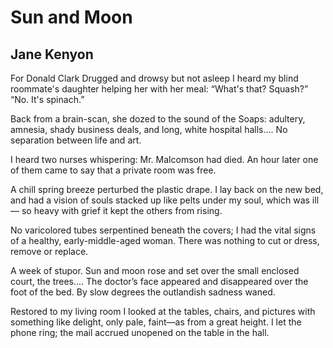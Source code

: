 # Sun and Moon
## Jane Kenyon
For Donald Clark
Drugged and drowsy but not asleep
I heard my blind roommate's daughter
helping her with her meal:
“What's that? Squash?”
“No. It's spinach.”

Back from a brain-scan, she dozed
to the sound of the Soaps: adultery,
amnesia, shady business deals,
and long, white hospital halls....
No separation between life and art.

I heard two nurses whispering:
Mr. Malcomson had died.
An hour later one of them came to say
that a private room was free.

A chill spring breeze
perturbed the plastic drape.
I lay back on the new bed,
and had a vision of souls
stacked up like pelts
under my soul, which was ill—
so heavy with grief
it kept the others from rising.

No varicolored tubes
serpentined beneath the covers;
I had the vital signs of a healthy,
early-middle-aged woman.
There was nothing to cut or dress,
remove or replace.

A week of stupor. Sun and moon
rose and set over the small enclosed
court, the trees....
The doctor’s face appeared
and disappeared
over the foot of the bed. By slow degrees
the outlandish sadness waned.

Restored to my living room
I looked at the tables, chairs, and pictures
with something like delight,
only pale, faint—as from a great height.
I let the phone ring; the mail
accrued unopened
on the table in the hall.